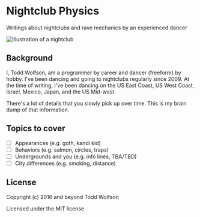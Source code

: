 # Nightclub Physics
Writings about nightclubs and rave mechanics by an experienced dancer

![Illustration of a nightclub](images/header.png)

## Background
I, Todd Wolfson, am a programmer by career and dancer (freeform) by hobby. I've been dancing and going to nightclubs regularly since 2009. At the time of writing, I've been dancing on the US East Coast, US West Coast, Israel, Mexico, Japan, and the US Mid-west.

There's a lot of details that you slowly pick up over time. This is my brain dump of that information.

## Topics to cover
- [ ] Appearances (e.g. goth, kandi kid)
- [ ] Behaviors (e.g. salmon, circles, traps)
- [ ] Undergrounds and you (e.g. info lines, TBA/TBD)
- [ ] City differences (e.g. smoking, distance)

## License
Copyright (c) 2016 and beyond Todd Wolfson

Licensed under the MIT license
